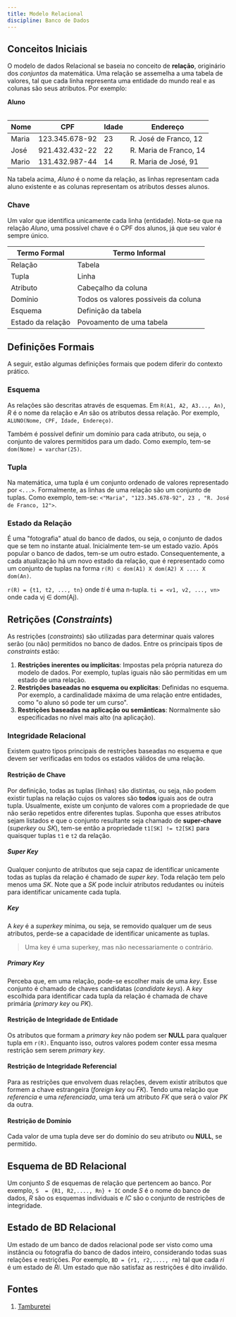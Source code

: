 ```yaml
---
title: Modelo Relacional
discipline: Banco de Dados
---
```



## Conceitos Iniciais

O modelo de dados Relacional se baseia no conceito de **relação**, originário dos *conjuntos* da matemática. Uma relação se assemelha a uma tabela de valores, tal que cada linha representa uma entidade do mundo real e as colunas são seus atributos. Por exemplo:

**Aluno**
<br></br>

**Nome** | **CPF** | **Idade** | **Endereço** |
--- | --- | --- | --- |
Maria | 123.345.678-92 | 23 | R. José de Franco, 12 |
José | 921.432.432-22 | 22 | R. Maria de Franco, 14 |
Mario | 131.432.987-44 | 14 | R. Maria de José, 91 |

Na tabela acima, *Aluno* é o nome da relação, as linhas representam cada aluno existente e as colunas representam os atributos desses alunos.

### Chave

Um valor que identifica unicamente cada linha (entidade). Nota-se que na relação *Aluno*, uma possível chave é o CPF dos alunos, já que seu valor é sempre único.

**Termo Formal** | **Termo Informal** |
--- | --- |
Relação | Tabela |
Tupla | Linha |
Atributo | Cabeçalho da coluna |
Domínio | Todos os valores possiveis da coluna |
Esquema | Definição da tabela |
Estado da relação | Povoamento de uma tabela |

## Definições Formais

A seguir, estão algumas definições formais que podem diferir do contexto prático.

### Esquema

As relações são descritas através de esquemas. Em `R(A1, A2, A3..., An)`, *R* é o nome da relação e *An* são os atributos dessa relação. Por exemplo, `ALUNO(Nome, CPF, Idade, Endereço)`.

Também é possível definir um domínio para cada atributo, ou seja, o conjunto de valores permitidos para um dado. Como exemplo, tem-se `dom(Nome) = varchar(25)`.

### Tupla

Na matemática, uma tupla é um conjunto ordenado de valores representado por `<...>`. Formalmente, as linhas de uma relação são um conjunto de tuplas. Como exemplo, tem-se: `<"Maria", "123.345.678-92", 23 , "R. José de Franco, 12">`.

### Estado da Relação

É uma "fotografia" atual do banco de dados, ou seja, o conjunto de dados que se tem no instante atual. Inicialmente tem-se um estado vazio. Após popular o banco de dados, tem-se um outro estado. Consequentemente, a cada atualização há um novo estado da relação, que é representado como um conjunto de tuplas na forma `r(R) ⊂ dom(A1) X dom(A2) X .... X dom(An)`.

`r(R) = {t1, t2, ..., tn}` onde *ti* é uma n-tupla.
`ti = <v1, v2, ..., vn>` onde cada vj ∈ dom(Aj).

## Retrições (*Constraints*)

As restrições (*constraints*) são utilizadas para determinar quais valores serão (ou não) permitidos no banco de dados. Entre os principais tipos de *constraints* estão:

1. **Restrições inerentes ou implícitas**: Impostas pela própria natureza do modelo de dados. Por exemplo, tuplas iguais não são permitidas em um estado de uma relação.
2. **Restrições baseadas no esquema ou explícitas**: Definidas no esquema. Por exemplo, a cardinalidade máxima de uma relação entre entidades, como "o aluno só pode ter um curso".
3. **Restrições baseadas na aplicação ou semânticas**: Normalmente são especificadas no nível mais alto (na aplicação).

### Integridade Relacional

Existem quatro tipos principais de restrições baseadas no esquema e que devem ser verificadas em todos os estados válidos de uma relação.

#### Restrição de Chave

Por definição, todas as tuplas (linhas) são distintas, ou seja, não podem existir tuplas na relação cujos os valores são **todos** iguais aos de outra tupla. Usualmente, existe um conjunto de valores com a propriedade de que não serão repetidos entre diferentes tuplas. Suponha que esses atributos sejam listados e que o conjunto resultante seja chamado de **super-chave** (*superkey* ou *SK*), tem-se então a propriedade `t1[SK] != t2[SK]` para quaisquer tuplas `t1` e `t2` da relação.

##### *Super Key*

Qualquer conjunto de atributos que seja capaz de identificar unicamente todas as tuplas da relação é chamado de *super key*. Toda relação tem pelo menos uma *SK*. Note que a *SK* pode incluir atributos redudantes ou inúteis para identificar unicamente cada tupla.

##### Key

A *key* é a *superkey* mínima, ou seja, se removido qualquer um de seus atributos, perde-se a capacidade de identificar unicamente as tuplas.

> Uma key é uma superkey, mas não necessariamente o contrário.

##### Primary Key

Perceba que, em uma relação, pode-se escolher mais de uma *key*. Esse conjunto é chamado de chaves candidatas (*candidate keys*). A *key* escolhida para identificar cada tupla da relação é chamada de chave primária (*primary key* ou *PK*).

#### Restrição de Integridade de Entidade

Os atributos que formam a *primary key* não podem ser **NULL** para qualquer tupla em `r(R)`. Enquanto isso, outros valores podem conter essa mesma restrição sem serem *primary key*.

#### Restrição de Integridade Referencial

Para as restrições que envolvem duas relações, devem existir atributos que formem a chave estrangeira (*foreign key* ou *FK*). Tendo uma relação que *referencia* e uma *referenciada*, uma terá um atributo *FK* que será o valor *PK* da outra. 

#### Restrição de Domínio

Cada valor de uma tupla deve ser do domínio do seu atributo ou **NULL**, se permitido.

## Esquema de BD Relacional

Um conjunto *S* de esquemas de relação que pertencem ao banco. Por exemplo, `S  = {R1, R2,...., Rn} + IC` onde *S* é o nome do banco de dados, *R* são os esquemas individuais e *IC* são o conjunto de restrições de integridade.

## Estado de BD Relacional

Um estado de um banco de dados relacional pode ser visto como uma instância ou fotografia do banco de dados inteiro, considerando todas suas relações e restrições. Por exemplo, `BD = {r1, r2,...., rm}` tal que cada *ri* é um estado de *Ri*. Um estado que não satisfaz as restrições é dito inválido.


## Fontes 

1. <a href= "https://github.com/OpenDevUFCG/Tamburetei" target="_blank"> Tamburetei </a>
